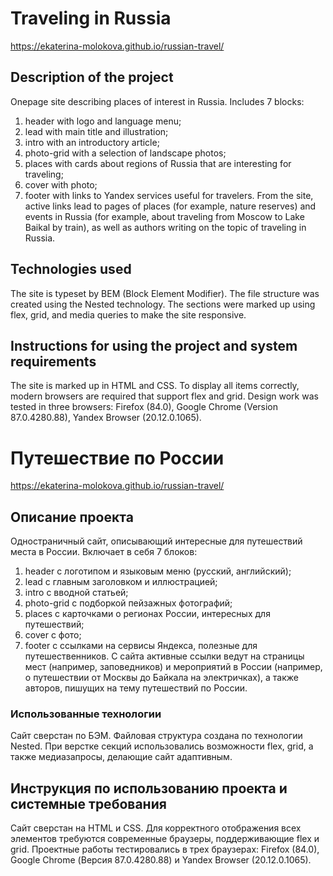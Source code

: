 # Traveling in Russia
https://ekaterina-molokova.github.io/russian-travel/

## Description of the project
Onepage site describing places of interest in Russia. Includes 7 blocks:

1) header with logo and language menu;
2) lead with main title and illustration;
3) intro with an introductory article;
4) photo-grid with a selection of landscape photos;
5) places with cards about regions of Russia that are interesting for traveling;
6) cover with photo;
7) footer with links to Yandex services useful for travelers. From the site, active links lead to pages of places (for example, nature reserves) and events in Russia (for example, about traveling from Moscow to Lake Baikal by train), as well as authors writing on the topic of traveling in Russia.

## Technologies used
The site is typeset by BEM (Block Element Modifier). The file structure was created using the Nested technology. The sections were marked up using flex, grid, and media queries to make the site responsive.

## Instructions for using the project and system requirements
The site is marked up in HTML and CSS. To display all items correctly, modern browsers are required that support flex and grid. Design work was tested in three browsers: Firefox (84.0), Google Chrome (Version 87.0.4280.88), Yandex Browser (20.12.0.1065).

# Путешествие по России
https://ekaterina-molokova.github.io/russian-travel/

## Описание проекта
Одностраничный сайт, описывающий интересные для путешествий места в России. Включает в себя 7 блоков:
1) header с логотипом и языковым меню (русский, английский);
2) lead с главным заголовком и иллюстрацией;
3) intro с вводной статьей;
4) photo-grid с подборкой пейзажных фотографий;
5) places с карточками о регионах России, интересных для путешествий;
6) cover с фото;
7) footer с ссылками на сервисы Яндекса, полезные для путешественников.
С сайта активные ссылки ведут на страницы мест (например, заповедников) и мероприятий в России (например, о путешествии от Москвы до Байкала на электричках), а также авторов, пишущих на тему путешествий по России.

### Использованные технологии
Сайт сверстан по БЭМ.
Файловая структура создана по технологии Nested.
При верстке секций использовались возможности flex, grid, а также медиазапросы, делающие сайт адаптивным.

## Инструкция по использованию проекта и системные требования
Сайт сверстан на HTML и CSS. Для корректного отображения всех элементов требуются современные браузеры, поддерживающие flex и grid. Проектные работы тестировались в трех браузерах: Firefox (84.0), Google Chrome (Версия 87.0.4280.88) и Yandex Browser (20.12.0.1065).